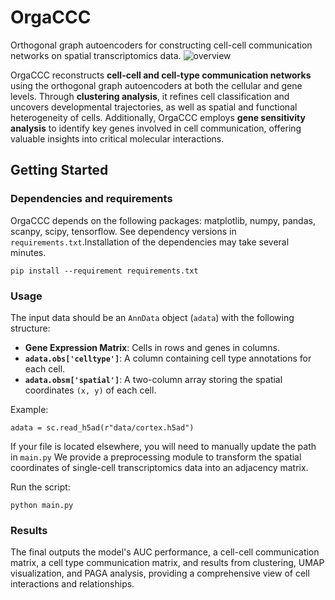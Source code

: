 # OrgaCCC
 Orthogonal graph autoencoders for constructing cell-cell communication networks on spatial transcriptomics data.
 ![overview](https://github.com/user-attachments/assets/d21af1fc-b7a2-4314-bca3-30f1186c5b61)

 
OrgaCCC reconstructs **cell-cell and cell-type communication networks** using the orthogonal graph autoencoders at both the cellular and gene levels. Through **clustering analysis**, it refines cell classification and uncovers developmental trajectories, as well as spatial and functional heterogeneity of cells. Additionally, OrgaCCC employs **gene sensitivity analysis** to identify key genes involved in cell communication, offering valuable insights into critical molecular interactions.

## Getting Started

### Dependencies and requirements
OrgaCCC depends on the following packages: matplotlib, numpy, pandas, scanpy, scipy, tensorflow. See dependency versions in `requirements.txt`.Installation of the dependencies may take several minutes.
```
pip install --requirement requirements.txt
```
### Usage

The input data should be an `AnnData` object (`adata`) with the following structure:
- **Gene Expression Matrix**: Cells in rows and genes in columns.
- **`adata.obs['celltype']`**: A column containing cell type annotations for each cell.
- **`adata.obsm['spatial']`**: A two-column array storing the spatial coordinates `(x, y)` of each cell.

Example:
```
adata = sc.read_h5ad(r"data/cortex.h5ad")
```
 If your file is located elsewhere, you will need to manually update the path in `main.py`
We provide a preprocessing module to transform the spatial coordinates of single-cell transcriptomics data into an adjacency matrix.

Run the script:
```
python main.py
```
### Results
The final outputs the model's AUC performance, a cell-cell communication matrix, a cell type communication matrix, and results from clustering, UMAP visualization, and PAGA analysis, providing a comprehensive view of cell interactions and relationships.







